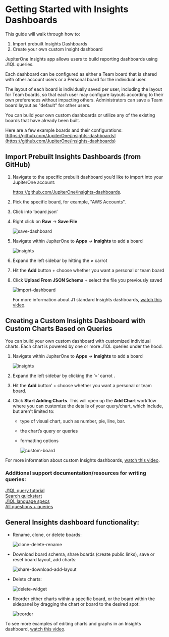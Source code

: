 # Getting Started with Insights Dashboards

This guide will walk through how to:

1. Import prebuilt Insights Dashboards
1. Create your own custom Insight dashboard

JupiterOne Insights app allows users to build reporting dashboards using J1QL
queries.

Each dashboard can be configured as either a Team board that is shared with
other account users or a Personal board for the individual user. 

The layout of each board is individually saved per user, including the layout
for Team boards, so that each user may configure layouts according to their own
preferences without impacting others. Administrators can save a Team board
layout as "default" for other users.

You can build your own custom dashboards or utilize any of the existing boards
that have already been built.

Here are a few example boards and their configurations:
[https://github.com/JupiterOne/insights-dashboards](https://github.com/JupiterOne/insights-dashboards)

## Import Prebuilt Insights Dashboards (from GitHub)

1. Navigate to the specific prebuilt dashboard you’d like to import into your
   JupiterOne account:

   <https://github.com/JupiterOne/insights-dashboards>.

1. Pick the specific board, for example, "AWS Accounts".

1. Click into ‘board.json’

1. Right click on **Raw** -> **Save File**

   ![save-dashboard](../assets/save-dashboard.gif)

1. Navigate within JupiterOne to **Apps** -> **Insights** to add a board

   ![insights](../assets/insights.png)

1. Expand the left sidebar by hitting the **>** carrot 

1. Hit the **Add** button + choose whether you want a personal or team board

1. Click **Upload From JSON Schema** + select the file you previously saved

   ![import-dashboard](../assets/import-dashboard.gif)
   
   
   
   For more information about J1 standard Insights dashboards, [watch this video](https://try.jupiterone.com/blog/video-how-to-modify-out-of-the-box-dashboards).

## Creating a Custom Insights Dashboard with Custom Charts Based on Queries

You can build your own custom dashboard with customized individual charts. Each
chart is powered by one or more J1QL queries under the hood.

1. Navigate within JupiterOne to **Apps** -> **Insights** to add a board

   ![insights](../assets/insights.png)

1. Expand the left sidebar by clicking the ‘>’ carrot .

1. Hit the **Add** button’ + choose whether you want a personal or team board.

1. Click **Start Adding Charts**. This will open up the **Add Chart** workflow where
   you can customize the details of your query/chart, which include, but aren't
   limited to:
   
   - type of visual chart, such as number, pie, line, bar.
   - the chart’s query or queries
   - formatting options 
   
     ![custom-board](../assets/custom-board.gif)

For more information about custom Insights dashboards, [watch this video](https://try.jupiterone.com/blog/how-to-create-customized-dashboards).

### Additional support documentation/resources for writing queries:

[J1QL query tutorial](https://support.jupiterone.io/hc/en-us/articles/360022720434-4-9-J1QL-Query-Tutorial)\
[Search quickstart](https://support.jupiterone.io/hc/en-us/articles/360022705414-2-9-Search-Quickstart)\
[J1QL language specs](https://support.jupiterone.io/hc/en-us/articles/360022722014-J1QL-Language-Specs)\
[All questions + queries](https://ask.us.jupiterone.io/filter?tagFilter=all)

## General Insights dashboard functionality: 

- Rename, clone, or delete boards:

  ![clone-delete-rename](../assets/clone-delete-rename.png)

- Download board schema, share boards (create public links), save or reset board
layout, add charts:

  ![share-download-add-layout](../assets/share-download-add-layout.png)

- Delete charts:

  ![delete-widget](../assets/delete-widget.png)

- Reorder either charts within a specific board, or the board within the
  sidepanel by dragging the chart or board to the desired spot:

  ![reorder](../assets/reorder.gif)



To see more examples of editing charts and graphs in an Insights dashboard, [watch this video](https://try.jupiterone.com/blog/how-to-use-charts-and-graphs-widgets).

